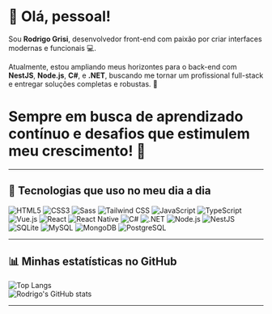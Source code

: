 # 👋 Olá, pessoal!  

Sou **Rodrigo Grisi**, desenvolvedor front-end com paixão por criar interfaces modernas e funcionais 💻.  

Atualmente, estou ampliando meus horizontes para o back-end com **NestJS**, **Node.js**, **C#**, e **.NET**, buscando me tornar um profissional full-stack e entregar soluções completas e robustas. 🚀  

# Sempre em busca de aprendizado contínuo e desafios que estimulem meu crescimento! 🌟  
---

## 🚀 Tecnologias que uso no meu dia a dia  

![HTML5](https://img.shields.io/badge/HTML-239120?style=for-the-badge&logo=html5&logoColor=white) 
![CSS3](https://img.shields.io/badge/CSS3-1572B6?style=for-the-badge&logo=css3&logoColor=white) 
![Sass](https://img.shields.io/badge/Sass-CC6699?style=for-the-badge&logo=sass&logoColor=white) 
![Tailwind CSS](https://img.shields.io/badge/Tailwind_CSS-38B2AC?style=for-the-badge&logo=tailwind-css&logoColor=white) 
![JavaScript](https://img.shields.io/badge/JavaScript-F7DF1E?style=for-the-badge&logo=javascript&logoColor=black) 
![TypeScript](https://img.shields.io/badge/TypeScript-007ACC?style=for-the-badge&logo=typescript&logoColor=white) 
![Vue.js](https://img.shields.io/badge/Vue.js-35495E?style=for-the-badge&logo=vuedotjs&logoColor=4FC08D) 
![React](https://img.shields.io/badge/React-20232A?style=for-the-badge&logo=react&logoColor=61DAFB) 
![React Native](https://img.shields.io/badge/React_Native-20232A?style=for-the-badge&logo=react&logoColor=61DAFB) 
![C#](https://img.shields.io/badge/C%23-512BD4?style=for-the-badge&logo=c-sharp&logoColor=white) 
![.NET](https://img.shields.io/badge/.NET-512BD4?style=for-the-badge&logo=dotnet&logoColor=white) 
![Node.js](https://img.shields.io/badge/Node.js-339933?style=for-the-badge&logo=node.js&logoColor=white) 
![NestJS](https://img.shields.io/badge/NestJS-E0234E?style=for-the-badge&logo=nestjs&logoColor=white) 
![SQLite](https://img.shields.io/badge/SQLite-003B57?style=for-the-badge&logo=sqlite&logoColor=white) 
![MySQL](https://img.shields.io/badge/MySQL-4479A1?style=for-the-badge&logo=mysql&logoColor=white) 
![MongoDB](https://img.shields.io/badge/MongoDB-47A248?style=for-the-badge&logo=mongodb&logoColor=white) 
![PostgreSQL](https://img.shields.io/badge/PostgreSQL-336791?style=for-the-badge&logo=postgresql&logoColor=white)  


---

## 📊 Minhas estatísticas no GitHub  
![Top Langs](https://github-readme-stats.vercel.app/api/top-langs/?username=Rodrigogrisi&hide_progress=false)  
![Rodrigo's GitHub stats](https://github-readme-stats.vercel.app/api?username=Rodrigogrisi&show_icons=true&theme=radical)  

---


